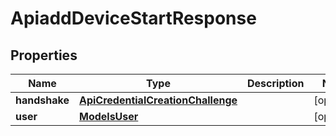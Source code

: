 
# ApiaddDeviceStartResponse

## Properties
Name | Type | Description | Notes
------------ | ------------- | ------------- | -------------
**handshake** | [**ApiCredentialCreationChallenge**](ApiCredentialCreationChallenge.md) |  |  [optional]
**user** | [**ModelsUser**](ModelsUser.md) |  |  [optional]



